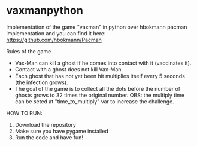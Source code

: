 # vaxmanpython
Implementation of the game "vaxman" in python over hbokmann pacman implementation and you can find it here: https://github.com/hbokmann/Pacman

Rules of the game

* Vax-Man can kill a ghost if he comes into contact with it (vaccinates it).
* Contact with a ghost does not kill Vax-Man.
* Each ghost that has not yet been hit multiplies itself every 5 seconds (the infection grows).
* The goal of the game is to collect all the dots before the number of ghosts grows to 32 times the original number.
OBS: the multiply time can be seted at "time_to_multiply" var to increase the challenge.

HOW TO RUN:
1. Download the repository
2. Make sure you have pygame installed
3. Run the code and have fun!
